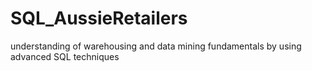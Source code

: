 # SQL_AussieRetailers
understanding of warehousing and data mining fundamentals by using advanced SQL techniques 
